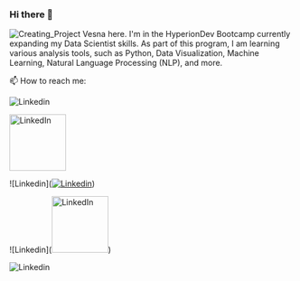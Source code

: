 ### Hi there 👋
![Creating_Project](https://github.com/Brekalo/Brekalo/assets/38909114/35b8b5a2-fd6a-4f26-94b7-1f2cf046b1c3.png)
Vesna here. I'm in the HyperionDev Bootcamp currently expanding my Data Scientist skills. As part of this program, I am learning various analysis tools, such as Python, Data Visualization, Machine Learning, Natural Language Processing (NLP), and more.

📫 How to reach me:

![Linkedin](https://github.com/Brekalo/Brekalo/assets/38909114/12f34b57-d82e-49f2-89ea-1810bc5a9477.png)

<a href="https://www.linkedin.com/in/your-profile-url/"><img src="https://github.com/Brekalo/Brekalo/raw/main/path/to/[image.png](https://github.com/Brekalo/Brekalo/assets/38909114/12f34b57-d82e-49f2-89ea-1810bc5a9477)" alt="LinkedIn" width="100"/></a>

![Linkedin](<a href="https://www.linkedin.com/in/vesna-marija-brekalo/"><img alt="Linkedin" src="https://github.com/Brekalo/Brekalo/assets/38909114/12f34b57-d82e-49f2-89ea-1810bc5a9477.png"></a>)

![Linkedin](<a href="https://www.linkedin.com/in/vesna-marija-brekalo/"><img src="https://github.com/Brekalo/Brekalo/raw/main/path/to/[image.png](https://github.com/Brekalo/Brekalo/assets/38909114/12f34b57-d82e-49f2-89ea-1810bc5a9477)" alt="LinkedIn" width="100"/></a>)

<picture>
  <img alt="Linkedin" src="https://github.com/Brekalo/Brekalo/assets/38909114/12f34b57-d82e-49f2-89ea-1810bc5a9477.png">
</picture>



<!--
**Brekalo/Brekalo** is a ✨ _special_ ✨ repository because its `README.md` (this file) appears on your GitHub profile.

Here are some ideas to get you started:

- 🔭 I’m currently working on ...
- 🌱 I’m currently learning ...
- 👯 I’m looking to collaborate on ...
- 🤔 I’m looking for help with ...
- 💬 Ask me about ...
- 📫 How to reach me: ...
- 😄 Pronouns: ...
- ⚡ Fun fact: ...
-->
